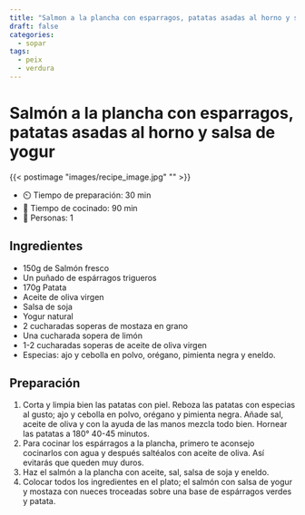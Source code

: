 ```yaml
---
title: "Salmon a la plancha con esparragos, patatas asadas al horno y salsa de yogur"
draft: false 
categories: 
  - sopar 
tags: 
  - peix
  - verdura
---
```


# Salmón a la plancha con esparragos, patatas asadas al horno y salsa de yogur 

{{< postimage "images/recipe_image.jpg" "" >}}


- ⏲️  Tiempo de preparación: 30 min 
- 🍳 Tiempo de cocinado: 90 min 
- 🍴 Personas: 1 

## Ingredientes

- 150g de Salmón fresco
- Un puñado de espárragos trigueros
- 170g Patata
- Aceite de oliva virgen
- Salsa de soja
- Yogur natural
- 2 cucharadas soperas de mostaza en grano
- Una cucharada sopera de limón
- 1-2 cucharadas soperas de aceite de oliva virgen
- Especias: ajo y cebolla en polvo, orégano, pimienta negra y eneldo.

## Preparación

1. Corta y limpia bien las patatas con piel. Reboza las patatas con especias al gusto; ajo y cebolla en polvo, orégano y pimienta negra. Añade sal, aceite de oliva y con la ayuda de las manos mezcla todo bien. Hornear las patatas a 180° 40-45 minutos.
2. Para cocinar los espárragos a la plancha, primero te aconsejo cocinarlos con agua y después saltéalos con aceite de oliva. Así evitarás que queden muy duros.
3. Haz el salmón a la plancha con aceite, sal, salsa de soja y eneldo.
4. Colocar todos los ingredientes en el plato; el salmón con salsa de yogur y mostaza con nueces troceadas sobre una base de espárragos verdes y patata.
